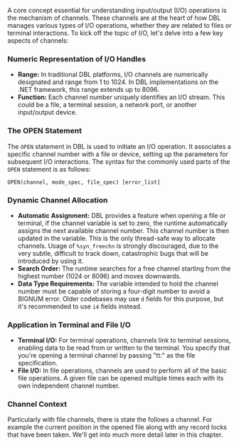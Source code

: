 A core concept essential for understanding input/output (I/O) operations is the mechanism of channels. These channels are at the heart of how DBL manages various types of I/O operations, whether they are related to files or terminal interactions. To kick off the topic of I/O, let's delve into a few key aspects of channels:

### Numeric Representation of I/O Handles
- **Range:** In traditional DBL platforms, I/O channels are numerically designated and range from 1 to 1024. In DBL implementations on the .NET framework, this range extends up to 8096.
- **Function:** Each channel number uniquely identifies an I/O stream. This could be a file, a terminal session, a network port, or another input/output device.

### The OPEN Statement
The `OPEN` statement in DBL is used to initiate an I/O operation. It associates a specific channel number with a file or device, setting up the parameters for subsequent I/O interactions. The syntax for the commonly used parts of the `OPEN` statement is as follows:

`OPEN(channel, mode_spec, file_spec) [error_list]`

### Dynamic Channel Allocation
- **Automatic Assignment:** DBL provides a feature when opening a file or terminal, if the channel variable is set to zero, the runtime automatically assigns the next available channel number. This channel number is then updated in the variable. This is the only thread-safe way to allocate channels. Usage of `%syn_freechn` is strongly discouraged, due to the very subtle, difficult to track down, catastrophic bugs that will be introduced by using it.
- **Search Order:** The runtime searches for a free channel starting from the highest number (1024 or 8096) and moves downwards.
- **Data Type Requirements:** The variable intended to hold the channel number must be capable of storing a four-digit number to avoid a BIGNUM error. Older codebases may use `d` fields for this purpose, but it's recommended to use `i4` fields instead.

### Application in Terminal and File I/O
- **Terminal I/O:** For terminal operations, channels link to terminal sessions, enabling data to be read from or written to the terminal. You specify that you're opening a terminal channel by passing "tt:" as the file specification.
- **File I/O:** In file operations, channels are used to perform all of the basic file operations. A given file can be opened multiple times each with its own independent channel number.

### Channel Context
Particularly with file channels, there is state the follows a channel. For example the current position in the opened file along with any record locks that have been taken. We'll get into much more detail later in this chapter.
